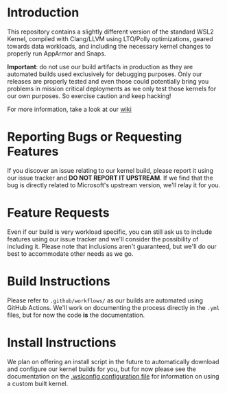# Introduction

This repository contains a slightly different version of the standard WSL2 Kernel,
compiled with Clang/LLVM using LTO/Polly optimizations, geared towards data workloads,
and including the necessary kernel changes to properly run AppArmor and Snaps.

**Important**: do not use our build artifacts in production as they are automated
builds used exclusively for debugging purposes. Only our releases are properly tested
and even those could potentially bring you problems in mission critical deployments as
we only test those kernels for our own purposes. So exercise caution and keep hacking!

For more information, take a look at our [wiki][wiki]

# Reporting Bugs or Requesting Features

If you discover an issue relating to our kernel build, please report it using 
our issue tracker and **DO NOT REPORT IT UPSTREAM**. If we find that the bug is
directly related to Microsoft's upstream version, we'll relay it for you.

# Feature Requests

Even if our build is very workload specific, you can still ask us to include
features using our issue tracker and we'll consider the possibility of including it. Please
note that inclusions aren't guaranteed, but we'll do our best to accommodate other needs
as we go.

# Build Instructions

Please refer to `.github/workflows/` as our builds are automated using GitHub Actions.
We'll work on documenting the process directly in the `.yml` files, but for now the code
**is** the documentation.

# Install Instructions

We plan on offering an install script in the future to automatically download and configure
our kernel builds for you, but for now please see the documentation on the 
[.wslconfig configuration file][install-inst] for information on using a custom built kernel.

[install-inst]: https://docs.microsoft.com/en-us/windows/wsl/wsl-config#configure-global-options-with-wslconfig
[wiki]: https://github.com/INCT-DD/WSL2-Linux-Kernel-clang/wiki
